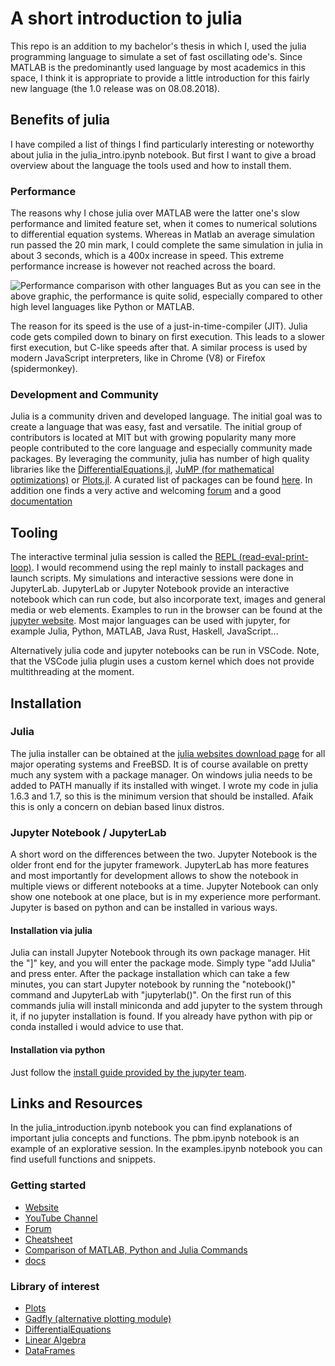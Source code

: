 # A short introduction to julia

This repo is an addition to my bachelor's thesis in which I, used the julia programming language to simulate a set of fast oscillating ode's.
Since MATLAB is the predominantly used language by most academics in this space, I think it is appropriate to provide a little introduction for this fairly new language (the 1.0 release was on 08.08.2018).

## Benefits of julia
I have compiled a list of things I find particularly interesting or noteworthy about julia in the julia_intro.ipynb notebook.
But first I want to give a broad overview about the language the tools used and how to install them.

### Performance

The reasons why I chose julia over MATLAB were the latter one's slow performance and limited feature set, when it comes to numerical solutions to differential equation systems. Whereas in Matlab an average simulation run passed the 20 min mark, I could complete the same simulation in julia in about 3 seconds, which is a 400x increase in speed. This extreme performance increase is however not reached across the board.

![[Performance comparison with other languages](https://julialang.org/benchmarks)](https://julialang.org/assets/benchmarks/benchmarks.svg)
But as you can see in the above graphic, the performance is quite solid, especially compared to other high level languages like Python or MATLAB.

The reason for its speed is the use of a just-in-time-compiler (JIT). Julia code gets compiled down to binary on first execution. This leads to a slower first execution, but C-like speeds after that. A similar process is used by modern JavaScript interpreters, like in Chrome (V8) or Firefox (spidermonkey).

### Development and Community
Julia is a community driven and developed language. The initial goal was to create a language that was easy, fast and versatile. The initial group of contributors is located at MIT but with growing popularity many more people contributed to the core language and especially community made packages.
By leveraging the community, julia has number of high quality libraries like the [DifferentialEquations.jl](https://diffeq.sciml.ai/stable/), [JuMP (for mathematical optimizations)](https://jump.dev/) or [Plots.jl](https://github.com/JuliaPlots/Plots.jl). A curated list of packages can be found [here](https://github.com/svaksha/Julia.jl).
In addition one finds a very active and welcoming [forum](https://discourse.julialang.org/) and a good [documentation](https://docs.julialang.org)

## Tooling
The interactive terminal julia session is called the [REPL (read-eval-print-loop)](https://docs.julialang.org/en/v1/stdlib/REPL/). I would recommend using the repl mainly to install packages and launch scripts.
My simulations and interactive sessions were done in JupyterLab.
JupyterLab or Jupyter Notebook provide an interactive notebook which can run code, but also incorporate text, images and general media or web elements.
Examples to run in the browser can be found at the [jupyter website](https://jupyter.org/). Most major languages can be used with jupyter, for example Julia, Python, MATLAB, Java Rust, Haskell, JavaScript...

Alternatively julia code and jupyter notebooks can be run in VSCode.
Note, that the VSCode julia plugin uses a custom kernel which does not provide multithreading at the moment.

## Installation

### Julia
The julia installer can be obtained at the [julia websites download page](https://julialang.org/downloads/) for all major operating systems and FreeBSD. It is of course available on pretty much any system with a package manager. On windows julia needs to be added to PATH manually if its installed with winget.
I wrote my code in julia 1.6.3 and 1.7, so this is the minimum version that should be installed. Afaik this is only a concern on debian based linux distros.

### Jupyter Notebook / JupyterLab
A short word on the differences between the two. Jupyter Notebook is the older front end for the jupyter framework. JupyterLab has more features and most importantly for development allows to show the notebook in multiple views or different notebooks at a time. Jupyter Notebook can only show one notebook at one place, but is in my experience more performant.
Jupyter is based on python and can be installed in various ways.

#### Installation via julia
Julia can install Jupyter Notebook through its own package manager.
Hit the "]" key, and you will enter the package mode.
Simply type "add IJulia" and press enter.
After the package installation which can take a few minutes, you can start Jupyter notebook by running the "notebook()" command and JupyterLab with "jupyterlab()". On the first run of this commands julia will install miniconda and add jupyter to the system through it, if no jupyter installation is found.
If you already have python with pip or conda installed i would advice to use that.

#### Installation via python
Just follow the [install guide provided by the jupyter team](https://jupyter.org/install).

## Links and Resources
In the julia_introduction.ipynb notebook you can find explanations of important julia concepts and functions.
The pbm.ipynb notebook is an example of an explorative session.
In the examples.ipynb notebook you can find usefull functions and snippets.

### Getting started

- [Website](https://julialang.org/)
- [YouTube Channel](https://www.youtube.com/c/TheJuliaLanguage)
- [Forum](https://discourse.julialang.org/)
- [Cheatsheet](https://juliadocs.github.io/Julia-Cheat-Sheet/)
- [Comparison of MATLAB, Python and Julia Commands](https://cheatsheets.quantecon.org/)
- [docs](https://docs.julialang.org/en/v1/)

### Library of interest

- [Plots](https://docs.juliaplots.org/latest/tutorial/)
- [Gadfly (alternative plotting module)](http://gadflyjl.org/stable/)
- [DifferentialEquations](https://diffeq.sciml.ai/stable/)
- [Linear Algebra](https://docs.julialang.org/en/v1/stdlib/LinearAlgebra/)
- [DataFrames](https://dataframes.juliadata.org/stable/)
